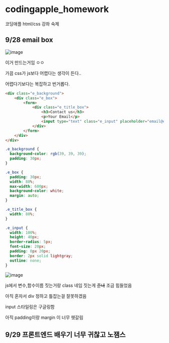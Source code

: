 # codingapple_homework

코딩애플 html/css 강좌 숙제

## 9/28 email box

![image](https://user-images.githubusercontent.com/58897994/192759972-6180a4cd-c28a-4aa9-9909-632080140d36.png)

이거 만드는거임 ㅇㅇ

가끔 css가 js보다 어렵다는 생각이 든다..

어렵다기보다는 복잡하고 번거롭다.

```html
<div class="e_background">
    <div class="e_box">
        <form>
            <div class="e_title_box">
                <h3>Contact us</h3>
                <p>Your Email</p>
                <input type="text" class="e_input" placeholder="email@example.com">
            </div>
        </form>
    </div>
</div>
```

```css
.e_background {
  background-color: rgb(39, 39, 39);
  padding: 30px;
}

.e_box {
  padding: 30px;
  width: 80%;
  max-width: 600px;
  background-color: white;
  margin: auto;
}

.e_title_box {
  width: 80%;
}

.e_input {
  width: 100%;
  height: 40px;
  border-radius: 5px;
  font-size: 20px;
  padding: 0px 20px;
  border: 2px solid lightgray;
  outline: none;
}
```

![image](https://user-images.githubusercontent.com/58897994/192759935-f1ba4da3-7286-432f-a689-127a75f504f1.png)

js에서 변수,함수이름 짓는거랑 class 네임 짓는게 ~~쥰내~~ 조금 힘들었음

아직 혼자서 div 정하고 틀잡는걸 잘못하겠음

input 스타일링은 구글링함

아직 padding이랑 margin 이 너무 헷갈림


## 9/29 프론트엔드 배우기 너무 귀찮고 노잼스
